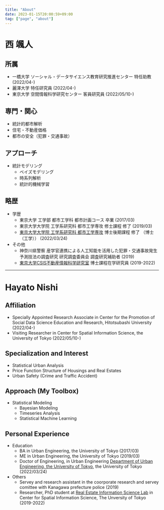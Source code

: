 ```yaml
---
title: "About"
date: 2023-01-15T20:00:59+09:00
tag: ["page", "about"]
---
```


# 西 颯人

## 所属

- 一橋大学 ソーシャル・データサイエンス教育研究推進センター 特任助教 (2022/04-)
- 麗澤大学 特任研究員 (2022/04-)
- 東京大学 空間情報科学研究センター 客員研究員 (2022/05/10-)

## 専門・関心

- 統計的都市解析
- 住宅・不動産価格
- 都市の安全（犯罪・交通事故）

## アプローチ

- 統計モデリング
    - ベイズモデリング
    - 時系列解析
    - 統計的機械学習

## 略歴

- 学歴
    - 東京大学 工学部 都市工学科 都市計画コース 卒業 (2017/03)
    - 東京大学大学院 工学系研究科 都市工学専攻 修士課程 修了 (2019/03)
    - [東京大学大学院 工学系研究科 都市工学専攻][1] 博士後期課程 修了 （博士（工学）） (2022/03/24)
- その他
    - 神奈川県警察 産学官連携による人工知能を活用した犯罪・交通事故発生予測技法の調査研究 研究調査委員会 調査研究補助者 (2019)
    - [東京大学CSIS不動産情報科学研究室][2] 博士課程在学研究員 (2019-2022)

----

# Hayato Nishi

## Affiliation

- Specially Appointed Research Associate in Center for the Promotion of Social Data Science Education and Research, Hitotsubashi University (2022/04-)
- Visiting Researcher in Center for Spatial Information Science, the University of Tokyo (2022/05/10-)

## Specialization and Interest

- Statistical Urban Analysis
- Price Function Structure of Housings and Real Estates
- Urban Safety (Crime and Traffic Accident)

## Approach (My Toolbox)

- Statistical Modeling
    - Bayesian Modeling
    - Timeseries Analysis
    - Statistical Machine Learning

## Personal Experience

- Education
    - BA in Urban Engineering, the University of Tokyo (2017/03)
    - ME in Urban Engineering, the University of Tokyo (2019/03)
    - Doctor of Engineering, in Urban Engineering [Department of Urban Engineering, the University of Tokyo][1], the University of Tokyo (2022/03/24)
- Others
    - Servey and research assistant in the coorporate research and servey comittee with Kanagawa prefecture police (2019)
    - Researcher, PhD student at [Real Estate Information Science Lab][2] in Center for Spatial Information Science, The Unversity of Tokyo (2019-2022)


[1]:http://www.due.t.u-tokyo.ac.jp
[2]:https://shmzlab.jp/main/